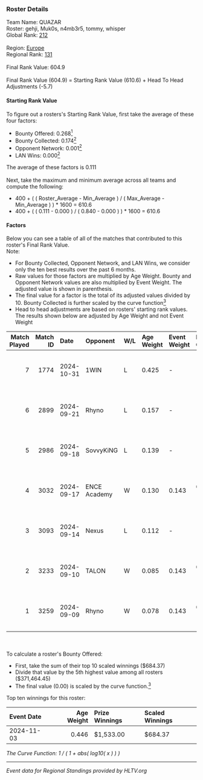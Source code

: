 ### Roster Details<br />
Team Name: QUAZAR<br />
Roster: gehji, Muk0s, n4mb3r5, tommy, whisper<br />
Global Rank: [212](../../standings_global_2025_02_24.md)<br />
<br />
Region: [Europe]( ../../standings_europe_2025_02_24.md)<br />
Regional Rank: [131]( ../../standings_europe_2025_02_24.md)<br />
<br />
Final Rank Value:  604.9<br />
<br />
Final Rank Value (604.9) = Starting Rank Value (610.6) + Head To Head Adjustments (-5.7)<br />

#### Starting Rank Value<br />
To figure out a rosters's Starting Rank Value, first take the average of these four factors:<br />
- Bounty Offered: 0.268[<sup>1</sup>](#table2)
- Bounty Collected: 0.174[<sup>2</sup>](#table1)
- Opponent Network: 0.001[<sup>2</sup>](#table1)
- LAN Wins: 0.000[<sup>2</sup>](#table1)

The average of these factors is 0.111<br />
<br />
Next, take the maximum and minimum average across all teams and compute the following:<br />
- 400 + ( ( Roster_Average - Min_Average ) / ( Max_Average - Min_Average ) ) * 1600 = 610.6
- 400 + ( ( 0.111 - 0.000 ) / ( 0.840 - 0.000 ) ) * 1600 = 610.6


#### Factors<br />
Below you can see a table of all of the matches that contributed to this roster's Final Rank Value.<br />
Note:<br />

- For Bounty Collected, Opponent Network, and LAN Wins, we consider only the ten best results over the past 6 months.
- Raw values for those factors are multiplied by Age Weight. Bounty and Opponent Network values are also multiplied by Event Weight. The adjusted value is shown in parenthesis.
- The final value for a factor is the total of its adjusted values divided by 10. Bounty Collected is further scaled by the curve function[<sup>3</sup>](#curveFunction)
- Head to head adjustments are based on rosters' starting rank values. The results shown below are adjusted by Age Weight and not Event Weight
<span id="table1"></span><br />


| Match Played | Match ID | Date       | Opponent     | W/L | Age Weight | Event Weight | Bounty Collected | Opponent Network | LAN Wins  | H2H Adj. | Roster                                |
| -: | -: | :- | :- | :- | :- | :- | :- | :- | :- | -: | :- |
|            7 |     1774 | 2024-10-31 | 1WIN         | L   | 0.425      | -            | -                | -                | -         |    -6.03 | gehji, Muk0s, n4mb3r5, tommy, whisper |
|            6 |     2899 | 2024-09-21 | Rhyno        | L   | 0.157      | -            | -                | -                | -         |    -2.08 | gehji, Muk0s, n4mb3r5, tommy, whisper |
|            5 |     2986 | 2024-09-18 | SovvyKiNG    | L   | 0.139      | -            | -                | -                | -         |    -2.80 | gehji, Muk0s, n4mb3r5, tommy, whisper |
|            4 |     3032 | 2024-09-17 | ENCE Academy | W   | 0.130      | 0.143        | 0.008 (0.000)    | 0.274 (0.005)    | 0 (0.000) |     2.82 | gehji, Muk0s, n4mb3r5, tommy, whisper |
|            3 |     3093 | 2024-09-14 | Nexus        | L   | 0.112      | -            | -                | -                | -         |    -0.17 | gehji, Muk0s, n4mb3r5, tommy, whisper |
|            2 |     3233 | 2024-09-10 | TALON        | W   | 0.085      | 0.143        | 0.000 (0.000)    | 0.041 (0.000)    | 0 (0.000) |     1.10 | gehji, Muk0s, n4mb3r5, tommy, whisper |
|            1 |     3259 | 2024-09-09 | Rhyno        | W   | 0.078      | 0.143        | 0.002 (0.000)    | 0.088 (0.001)    | 0 (0.000) |     1.43 | gehji, Muk0s, n4mb3r5, tommy, whisper |

<br />
<span id="table2"></span><br />
To calculate a roster's Bounty Offered:<br />

- First, take the sum of their top 10 scaled winnings ($684.37)
- Divide that value by the 5th highest value among all rosters ($371,464.45)
- The final value (0.00) is scaled by the curve function.[<sup>3</sup>](#curveFunction)

Top ten winnings for this roster:<br />

| Event Date | Age Weight | Prize Winnings | Scaled Winnings |
| :- | -: | :- | :- |
| 2024-11-03 |      0.446 | $1,533.00      | $684.37         |


<span id="curveFunction"></span>_The Curve Function: 1 / ( 1 + abs( log10( x ) ) )_<br />

---
_Event data for Regional Standings provided by HLTV.org_<br />
